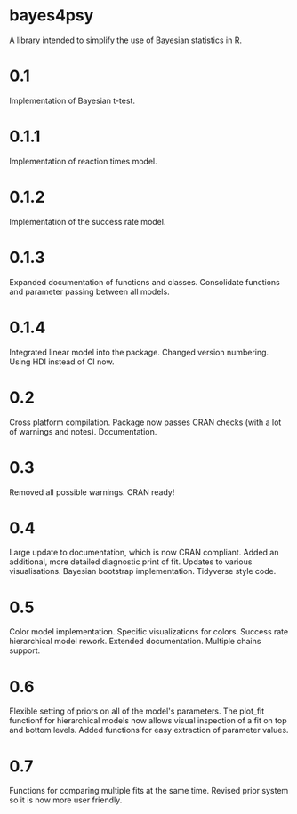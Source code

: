 # bayes4psy
A library intended to simplify the use of Bayesian statistics in R.

# 0.1
Implementation of Bayesian t-test.

# 0.1.1
Implementation of reaction times model.

# 0.1.2
Implementation of the success rate model.

# 0.1.3
Expanded documentation of functions and classes. Consolidate functions and parameter passing between all models.

# 0.1.4
Integrated linear model into the package.
Changed version numbering.
Using HDI instead of CI now.

# 0.2
Cross platform compilation.
Package now passes CRAN checks (with a lot of warnings and notes).
Documentation.

# 0.3
Removed all possible warnings.
CRAN ready!

# 0.4
Large update to documentation, which is now CRAN compliant.
Added an additional, more detailed diagnostic print of fit.
Updates to various visualisations.
Bayesian bootstrap implementation.
Tidyverse style code.

# 0.5
Color model implementation.
Specific visualizations for colors.
Success rate hierarchical model rework.
Extended documentation.
Multiple chains support.

# 0.6
Flexible setting of priors on all of the model's parameters.
The plot_fit functionf for hierarchical models now allows visual inspection of a fit on top and bottom levels.
Added functions for easy extraction of parameter values.

# 0.7
Functions for comparing multiple fits at the same time.
Revised prior system so it is now more user friendly.
